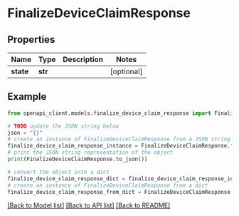 # FinalizeDeviceClaimResponse


## Properties

Name | Type | Description | Notes
------------ | ------------- | ------------- | -------------
**state** | **str** |  | [optional] 

## Example

```python
from openapi_client.models.finalize_device_claim_response import FinalizeDeviceClaimResponse

# TODO update the JSON string below
json = "{}"
# create an instance of FinalizeDeviceClaimResponse from a JSON string
finalize_device_claim_response_instance = FinalizeDeviceClaimResponse.from_json(json)
# print the JSON string representation of the object
print(FinalizeDeviceClaimResponse.to_json())

# convert the object into a dict
finalize_device_claim_response_dict = finalize_device_claim_response_instance.to_dict()
# create an instance of FinalizeDeviceClaimResponse from a dict
finalize_device_claim_response_from_dict = FinalizeDeviceClaimResponse.from_dict(finalize_device_claim_response_dict)
```
[[Back to Model list]](../README.md#documentation-for-models) [[Back to API list]](../README.md#documentation-for-api-endpoints) [[Back to README]](../README.md)



